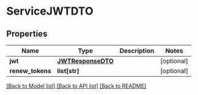 # ServiceJWTDTO

## Properties
Name | Type | Description | Notes
------------ | ------------- | ------------- | -------------
**jwt** | [**JWTResponseDTO**](JWTResponseDTO.md) |  | [optional] 
**renew_tokens** | **list[str]** |  | [optional] 

[[Back to Model list]](../README.md#documentation-for-models) [[Back to API list]](../README.md#documentation-for-api-endpoints) [[Back to README]](../README.md)

